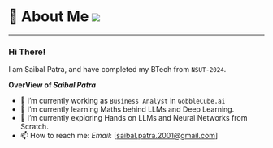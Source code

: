 # 💫 About Me ![](https://komarev.com/ghpvc/?username=SaibalPatraDS&color=green)

----------------------------------------------------------------------

### Hi There!

I am Saibal Patra, and have completed my BTech from `NSUT-2024`.

**OverView of *Saibal Patra***

- 🔭 I’m currently working as `Business Analyst` in `GobbleCube.ai`
- 🌱 I’m currently learning Maths behind LLMs and Deep Learning.
- 🔭 I’m currently exploring Hands on LLMs and Neural Networks from Scratch.
- 📫 How to reach me: *Email*: [saibal.patra.2001@gmail.com]
<!--
**SaibalPatraDS/SaibalPatraDS** is a ✨ _special_ ✨ repository because its `README.md` (this file) appears on your GitHub profile.

Here are some ideas to get you started:

🔭 I’m currently working as Business Analyst in @GobbleCube.ai
- 🌱 I’m currently learning ...
- 👯 I’m looking to collaborate on ...
- 🤔 I’m looking for help with ...
- 💬 Ask me about ...
- 📫 How to reach me: ...
- 😄 Pronouns: ...
- ⚡ Fun fact: ...
-->
